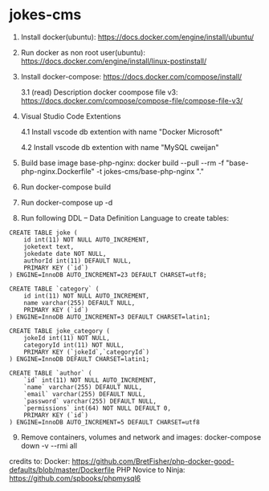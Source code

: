 # jokes-cms

1. Install docker(ubuntu): https://docs.docker.com/engine/install/ubuntu/

2. Run docker as non root user(ubuntu): https://docs.docker.com/engine/install/linux-postinstall/

3. Install docker-compose: https://docs.docker.com/compose/install/

    3.1 (read) Description docker coompose file v3: https://docs.docker.com/compose/compose-file/compose-file-v3/

4. Visual Studio Code Extentions
    
    4.1 Install vscode db extention with name  "Docker Microsoft"

    4.2 Install vscode db extention with name "MySQL cweijan"

6. Build base image base-php-nginx: docker build --pull --rm -f "base-php-nginx.Dockerfile" -t jokes-cms/base-php-nginx "."

7. Run docker-compose build

8. Run docker-compose up -d

9. Run following DDL – Data Definition Language to create tables:
```
CREATE TABLE joke (
    id int(11) NOT NULL AUTO_INCREMENT,  
    joketext text,
    jokedate date NOT NULL,   
    authorId int(11) DEFAULT NULL,   
    PRIMARY KEY (`id`) 
) ENGINE=InnoDB AUTO_INCREMENT=23 DEFAULT CHARSET=utf8;

CREATE TABLE `category` (
    id int(11) NOT NULL AUTO_INCREMENT,
    name varchar(255) DEFAULT NULL,
    PRIMARY KEY (`id`) 
) ENGINE=InnoDB AUTO_INCREMENT=3 DEFAULT CHARSET=latin1;

CREATE TABLE joke_category (
    jokeId int(11) NOT NULL,
    categoryId int(11) NOT NULL,
    PRIMARY KEY (`jokeId`,`categoryId`) 
) ENGINE=InnoDB DEFAULT CHARSET=latin1;

CREATE TABLE `author` (
    `id` int(11) NOT NULL AUTO_INCREMENT,
    `name` varchar(255) DEFAULT NULL,
    `email` varchar(255) DEFAULT NULL, 
    `password` varchar(255) DEFAULT NULL,
    `permissions` int(64) NOT NULL DEFAULT 0,
    PRIMARY KEY (`id`) 
) ENGINE=InnoDB AUTO_INCREMENT=5 DEFAULT CHARSET=utf8
```

9. Remove containers, volumes and network and images: docker-compose down -v --rmi all

credits to: 
Docker: https://github.com/BretFisher/php-docker-good-defaults/blob/master/Dockerfile
PHP Novice to Ninja: https://github.com/spbooks/phpmysql6